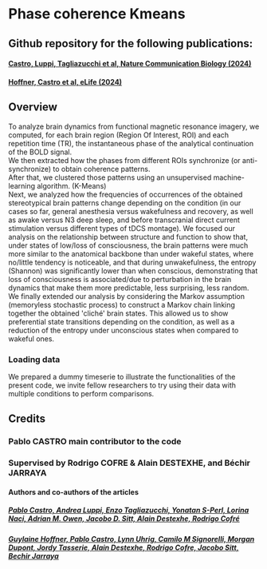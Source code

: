 # Phase coherence Kmeans
## Github repository for the following publications:
#### [Castro, Luppi, Tagliazucchi et al, Nature Communication Biology (2024)](https://www.nature.com/articles/s42003-024-06858-3)
#### [Hoffner, Castro et al, eLife (2024)](https://doi.org/10.7554/eLife.101688.2)


## Overview
To analyze brain dynamics from functional magnetic resonance imagery, we computed, for each brain region (Region Of Interest, ROI) and each repetition time (TR), the instantaneous phase of the analytical continuation of the BOLD signal.  
We then extracted how the phases from different ROIs synchronize (or anti-synchronize) to obtain coherence patterns.  
After that, we clustered those patterns using an unsupervised machine-learning algorithm. (K-Means)  
Next, we analyzed how the frequencies of occurrences of the obtained stereotypical brain patterns change depending on the condition (in our cases so far, general anesthesia versus wakefulness and recovery, as well as awake versus N3 deep sleep, and before transcranial direct current stimulation versus different types of tDCS montage). We focused our analysis on the relationship between structure and function to show that, under states of low/loss of consciousness, the brain patterns were much more similar to the anatomical backbone than under wakeful states, where no/little tendency is noticeable, and that during unwakefulness, the entropy (Shannon) was significantly lower than when conscious, demonstrating that loss of consciousness is associated/due to perturbation in the brain dynamics that make them more predictable, less surprising, less random.  
We finally extended our analysis by considering the Markov assumption (memoryless stochastic process) to construct a Markov chain linking together the obtained 'cliché' brain states. This allowed us to show preferential state transitions depending on the condition, as well as a reduction of the entropy under unconscious states when compared to wakeful ones.  

### Loading data
We prepared a dummy timeserie to illustrate the functionalities of the present code, we invite fellow researchers to try using their data with multiple conditions to perform comparisons.


## Credits
### Pablo CASTRO main contributor to the code
### Supervised by Rodrigo COFRE & Alain DESTEXHE, and Béchir JARRAYA
#### Authors and co-authors of the articles
##### [Pablo Castro, Andrea Luppi, Enzo Tagliazucchi, Yonatan S-Perl, Lorina Naci, Adrian M. Owen, Jacobo D. Sitt, Alain Destexhe, Rodrigo Cofré](https://www.nature.com/articles/s42003-024-06858-3)
##### [Guylaine Hoffner, Pablo Castro, Lynn Uhrig, Camilo M Signorelli, Morgan Dupont, Jordy Tasserie, Alain Destexhe, Rodrigo Cofre, Jacobo Sitt, Bechir Jarraya](https://doi.org/10.7554/eLife.101688.2)
